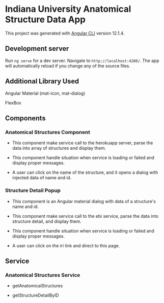 # Indiana University Anatomical Structure Data App

This project was generated with [Angular CLI](https://github.com/angular/angular-cli) version 12.1.4.

## Development server

Run `ng serve` for a dev server. Navigate to `http://localhost:4200/`. The app will automatically reload if you change any of the source files.

## Additional Library Used

Angular Material (mat-icon, mat-dialog)

FlexBox

## Components

### Anatomical Structures Component

  * This component make service call to the herokuapp server, parse the data into array of structures and display them.
  
  * This component handle situation when service is loading or failed and display proper messages.
  
  * A user can click on the name of the structure, and it opens a dialog with injected data of name and id.

### Structure Detail Popup

  * This component is an Angular material dialog with data of a structure's name and id.

  * This component make service call to the ebi service, parse the data into structure detail, and display them.

  * This component handle situation when service is loading or failed and display proper messages.

  * A user can click on the iri link and direct to this page.

## Service

### Anatomical Structures Service

  * getAnatomicalStructures

  * getStructureDetailByID
